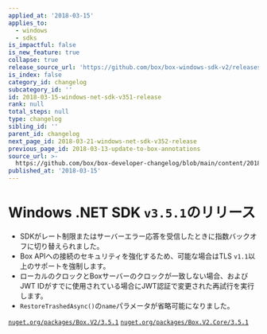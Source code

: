 ```yaml
---
applied_at: '2018-03-15'
applies_to:
  - windows
  - sdks
is_impactful: false
is_new_feature: true
collapse: true
release_source_url: 'https://github.com/box/box-windows-sdk-v2/releases/tag/v3.5.1'
is_index: false
category_id: changelog
subcategory_id: ''
id: 2018-03-15-windows-net-sdk-v351-release
rank: null
total_steps: null
type: changelog
sibling_id: ''
parent_id: changelog
next_page_id: 2018-03-21-windows-net-sdk-v352-release
previous_page_id: 2018-03-13-update-to-box-annotations
source_url: >-
  https://github.com/box/box-developer-changelog/blob/main/content/2018/03-15-windows-net-sdk-v351-release.md
published_at: '2018-03-15'
---
```

# Windows .NET SDK `v3.5.1`のリリース

* SDKがレート制限またはサーバーエラー応答を受信したときに指数バックオフに切り替えられました。
* Box APIへの接続のセキュリティを強化するため、可能な場合はTLS `v1.1`以上のサポートを強制します。
* ローカルのクロックとBoxサーバーのクロックが一致しない場合、およびJWT IDがすでに使用されている場合にJWT認証で変更された再試行を実行します。
* `RestoreTrashedAsync()`の`name`パラメータが省略可能になりました。

[`nuget.org/packages/Box.V2/3.5.1`](https://www.nuget.org/packages/Box.V2/3.5.1)
[`nuget.org/packages/Box.V2.Core/3.5.1`](https://www.nuget.org/packages/Box.V2.Core/3.5.1)
